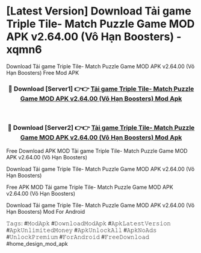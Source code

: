 # [Latest Version] Download Tải game Triple Tile- Match Puzzle Game MOD APK v2.64.00 (Vô Hạn Boosters) - xqmn6

Download Tải game Triple Tile- Match Puzzle Game MOD APK v2.64.00 (Vô Hạn Boosters) Free Mod APK

<div align="center">
<h3>🔴 Download [Server1] 👉👉 <a href="https://apk-comot.site?title=Tải_game_Triple_Tile-_Match_Puzzle_Game_MOD_APK_v2.64.00_(Vô_Hạn_Boosters)">Tải game Triple Tile- Match Puzzle Game MOD APK v2.64.00 (Vô Hạn Boosters) Mod Apk</a></h3><br>

<h3>🔴 Download [Server2] 👉👉 <a href="https://apk-comot.site?title=Tải_game_Triple_Tile-_Match_Puzzle_Game_MOD_APK_v2.64.00_(Vô_Hạn_Boosters)">Tải game Triple Tile- Match Puzzle Game MOD APK v2.64.00 (Vô Hạn Boosters) Mod Apk</a></h3>
</div>


Free Download APK MOD Tải game Triple Tile- Match Puzzle Game MOD APK v2.64.00 (Vô Hạn Boosters)

Download Tải game Triple Tile- Match Puzzle Game MOD APK v2.64.00 (Vô Hạn Boosters) 

Free APK MOD Tải game Triple Tile- Match Puzzle Game MOD APK v2.64.00 (Vô Hạn Boosters) 

Download Tải game Triple Tile- Match Puzzle Game MOD APK v2.64.00 (Vô Hạn Boosters) Mod For Android

𝚃𝚊𝚐𝚜: #𝙼𝚘𝚍𝙰𝚙𝚔 #𝙳𝚘𝚠𝚗𝚕𝚘𝚊𝚍𝙼𝚘𝚍𝙰𝚙𝚔 #𝙰𝚙𝚔𝙻𝚊𝚝𝚎𝚜𝚝𝚅𝚎𝚛𝚜𝚒𝚘𝚗 #𝙰𝚙𝚔𝚄𝚗𝚕𝚒𝚖𝚒𝚝𝚎𝚍𝙼𝚘𝚗𝚎𝚢 #𝙰𝚙𝚔𝚄𝚗𝚕𝚘𝚌𝚔𝙰𝚕𝚕 #𝙰𝚙𝚔𝙽𝚘𝙰𝚍𝚜 #𝚄𝚗𝚕𝚘𝚌𝚔𝙿𝚛𝚎𝚖𝚒𝚞𝚖 #𝙵𝚘𝚛𝙰𝚗𝚍𝚛𝚘𝚒𝚍 #𝙵𝚛𝚎𝚎𝙳𝚘𝚠𝚗𝚕𝚘𝚊𝚍 #home_design_mod_apk